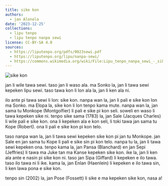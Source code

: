 ```yaml
---
title: sike kon
authors:
  - jan Alonola
date: '2023-12-25'
collections:
  - lipu tenpo
  - lipu tenpo nanpa sewi
license: CC-BY-SA 4.0
sources:
  - https://liputenpo.org/pdfs/0023sewi.pdf
  - https://liputenpo.org/lipu/nanpa-sewi/
  - https://commons.wikimedia.org/wiki/File:Lipu_tenpo_nanpa_sewi_-_sike_kon.png
---
```


![sike kon](https://upload.wikimedia.org/wikipedia/commons/3/32/Lipu_tenpo_nanpa_sewi_-_sike_kon.png)

jan li wile tawa sewi. taso jan li waso ala. ma Sonko la, jan li tawa sewi kepeken lipu sewi. taso tawa kon li lon ala la, jan li ken ala ni.

ilo ante pi tawa sewi li lon: sike kon. nanpa wan la, jan li pali e sike kon lon ma Sonko. ma Elopa la, sike kon li lon tenpo kama mute. nanpa wan la, jan sama tu Monkope (Montgolfier) li pali e sike pi kon seli. soweli en waso li tawa kepeken sike ni. tenpo sike sama (1783) la, jan Sale (Jacques Charles) li wile pali e sike kon. ona li kepeken ala e kon seli, li toki tawa jan sama tu Kope (Robert). ona li pali e sike kon pi kon telo.

taso nanpa wan la, jan li tawa sewi kepeken sike kon pi jan tu Monkope. jan Sale en jan sama tu Kope li pali e sike sin pi kon telo. nanpa tu la, jan li tawa sewi kepeken ona. tenpo kama la, jan Pansa (Blanchard) en jan Sepi (Jeffries) li tawa ma Juke tan ma Kanse kepeken sike kon. ike la, jan li ken ala ante e nasin pi sike kon ni. taso jan Sipa (Giffard) li kepeken e ilo tawa. taso ilo tawa ni li ike. kama la, jan Enlan (Haenlein) li kepeken e ilo tawa sin, li ken lawa pona e sike kon.

tenpo sin (2002) la, jan Pose (Fossett) li sike e ma kepeken sike kon, nasa a!